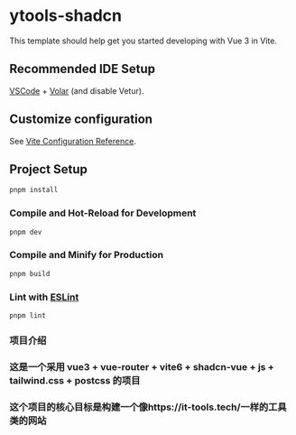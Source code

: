 # ytools-shadcn

This template should help get you started developing with Vue 3 in Vite.

## Recommended IDE Setup

[VSCode](https://code.visualstudio.com/) + [Volar](https://marketplace.visualstudio.com/items?itemName=Vue.volar) (and disable Vetur).

## Customize configuration

See [Vite Configuration Reference](https://vite.dev/config/).

## Project Setup

```sh
pnpm install
```

### Compile and Hot-Reload for Development

```sh
pnpm dev
```

### Compile and Minify for Production

```sh
pnpm build
```

### Lint with [ESLint](https://eslint.org/)

```sh
pnpm lint
```

### 项目介绍

### 这是一个采用 vue3 + vue-router + vite6 + shadcn-vue + js + tailwind.css + postcss 的项目

### 这个项目的核心目标是构建一个像https://it-tools.tech/一样的工具类的网站
